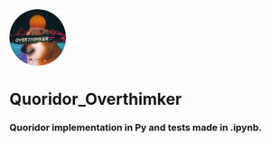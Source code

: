<img src="/images/overthimker_logo_300px.png" width="100">  

# Quoridor_Overthimker 


### Quoridor implementation in Py and tests made in .ipynb.
